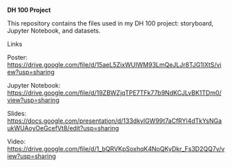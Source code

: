 **DH 100 Project**

This repository contains the files used in my DH 100 project: storyboard, Jupyter Notebook, and datasets.


Links

Poster: https://drive.google.com/file/d/15aeL5ZixWUIWM93LmQeJLJr8TJG1lXtS/view?usp=sharing

Jupyter Notebook: https://drive.google.com/file/d/19ZBWZjqTPE7TFk77b9NdKCJLvBK1TDm0/view?usp=sharing

Slides: https://docs.google.com/presentation/d/133dkylGW99t7aCfRYl4dTkYsNGaukWUAoyOeGcefVt8/edit?usp=sharing

Video: https://drive.google.com/file/d/1_bQRVKpSoxhqK4NoQKyDkr_Fs3D2QQ7v/view?usp=sharing
